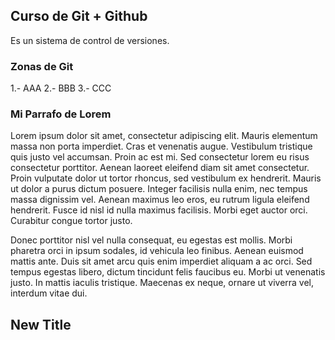 ## Curso de Git + Github
Es un sistema de control de versiones.

### Zonas de Git
1.- AAA
2.- BBB
3.- CCC

### Mi Parrafo de Lorem

Lorem ipsum dolor sit amet, consectetur adipiscing elit. Mauris elementum massa non porta imperdiet. Cras et venenatis augue. Vestibulum tristique quis justo vel accumsan. Proin ac est mi. Sed consectetur lorem eu risus consectetur porttitor. Aenean laoreet eleifend diam sit amet consectetur. Proin vulputate dolor ut tortor rhoncus, sed vestibulum ex hendrerit. Mauris ut dolor a purus dictum posuere. Integer facilisis nulla enim, nec tempus massa dignissim vel. Aenean maximus leo eros, eu rutrum ligula eleifend hendrerit. Fusce id nisl id nulla maximus facilisis. Morbi eget auctor orci. Curabitur congue tortor justo.

Donec porttitor nisl vel nulla consequat, eu egestas est mollis. Morbi pharetra orci in ipsum sodales, id vehicula leo finibus. Aenean euismod mattis ante. Duis sit amet arcu quis enim imperdiet aliquam a ac orci. Sed tempus egestas libero, dictum tincidunt felis faucibus eu. Morbi ut venenatis justo. In mattis iaculis tristique. Maecenas ex neque, ornare ut viverra vel, interdum vitae dui.

## New Title